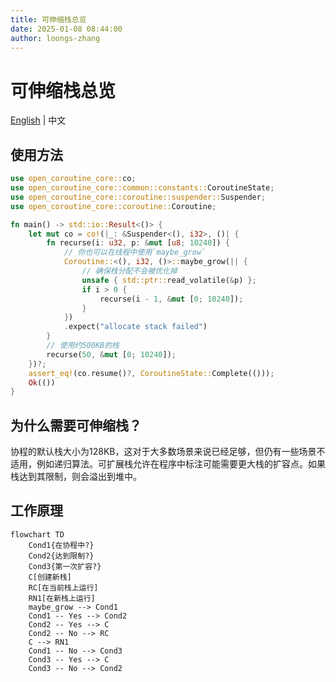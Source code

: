 ```yaml
---
title: 可伸缩栈总览
date: 2025-01-08 08:44:00
author: loongs-zhang
---
```


# 可伸缩栈总览

[English](../en/scalable-stack.md) | 中文

## 使用方法

```rust
use open_coroutine_core::co;
use open_coroutine_core::common::constants::CoroutineState;
use open_coroutine_core::coroutine::suspender::Suspender;
use open_coroutine_core::coroutine::Coroutine;

fn main() -> std::io::Result<()> {
    let mut co = co!(|_: &Suspender<(), i32>, ()| {
        fn recurse(i: u32, p: &mut [u8; 10240]) {
            // 你也可以在线程中使用`maybe_grow`
            Coroutine::<(), i32, ()>::maybe_grow(|| {
                // 确保栈分配不会被优化掉
                unsafe { std::ptr::read_volatile(&p) };
                if i > 0 {
                    recurse(i - 1, &mut [0; 10240]);
                }
            })
            .expect("allocate stack failed")
        }
        // 使用约500KB的栈
        recurse(50, &mut [0; 10240]);
    })?;
    assert_eq!(co.resume()?, CoroutineState::Complete(()));
    Ok(())
}
```

## 为什么需要可伸缩栈？

协程的默认栈大小为128KB，这对于大多数场景来说已经足够，但仍有一些场景不适用，例如递归算法。可扩展栈允许在程序中标注可能需要更大栈的扩容点。如果栈达到其限制，则会溢出到堆中。

## 工作原理

```mermaid
flowchart TD
    Cond1{在协程中?}
    Cond2{达到限制?}
    Cond3{第一次扩容?}
    C[创建新栈]
    RC[在当前栈上运行]
    RN1[在新栈上运行]
    maybe_grow --> Cond1
    Cond1 -- Yes --> Cond2
    Cond2 -- Yes --> C
    Cond2 -- No --> RC
    C --> RN1
    Cond1 -- No --> Cond3
    Cond3 -- Yes --> C
    Cond3 -- No --> Cond2
```
